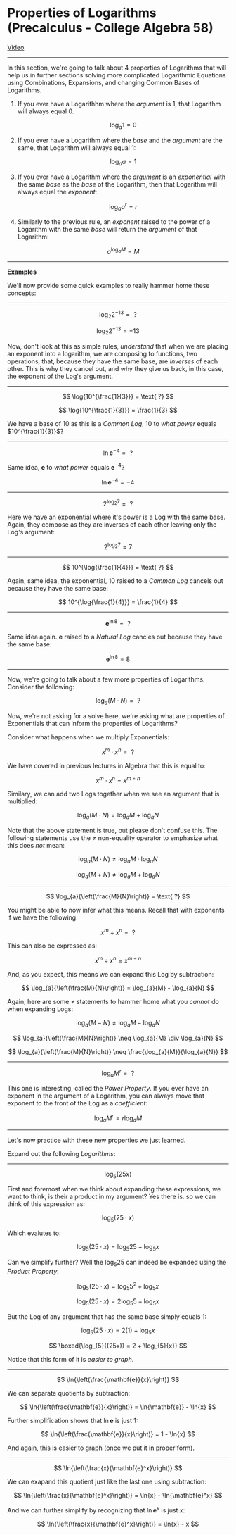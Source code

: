 # Properties of Logarithms (Precalculus - College Algebra 58)

[Video](https://www.youtube.com/watch?v=u0uScdsBPfk)

---

In this section, we're going to talk about 4 properties of Logarithms that will
help us in further sections solving more complicated Logarithmic Equations using
Combinations, Expansions, and changing Common Bases of Logarithms.

1. If you ever have a Logarithhm where the _argument_ is $1$, that Logarithm
   will always equal $0$.

   $$ \log_{a}{1} = 0 $$

2. If you ever have a Logarithm where the _base_ and the _argument_ are the
   same, that Logarithm will always equal $1$:

   $$ \log_{a}{a} = 1 $$

3. If you ever have a Logarithm where the _argument_ is an _exponential_ with
   the same _base_ as the _base_ of the Logarithm, then that Logarithm will
   always equal the _exponent_:

   $$ \log_{a}{a^r} = r $$

4. Similarly to the previous rule, an _exponent_ raised to the power of a
   Logarithm with the same _base_ will return the _argument_ of that Logarithm:

   $$ a^{\log_{a}{M}} = M $$

---

**Examples**

We'll now provide some quick examples to really hammer home these concepts:

---

$$ \log_{2}{2^{-13}} = \text{ ?} $$

$$ \log_{2}{2^{-13}} = -13 $$

Now, don't look at this as simple rules, _understand_ that when we are placing
an exponent into a logarithm, we are composing to functions, two operations,
that, because they have the same base, are _Inverses_ of each other. This is why
they cancel out, and why they give us back, in this case, the exponent of the
Log's argument.

---

$$ \log{10^{\frac{1}{3}}} = \text{ ?} $$

$$ \log{10^{\frac{1}{3}}} = \frac{1}{3} $$

We have a base of $10$ as this is a _Common Log_, $10$ to _what power_ equals
$10^{\frac{1}{3}}$?

---

$$ \ln{\mathbf{e}^{-4}} = \text{ ?} $$

Same idea, $\mathbf{e}$ to _what power_ equals $\mathbf{e}^{-4}$?

$$ \ln{\mathbf{e}^{-4}} = -4 $$

---

$$ 2^{\log_{2}{7}} = \text{ ?} $$

Here we have an exponential where it's power is a Log with the same base. Again,
they compose as they are inverses of each other leaving only the Log's argument:

$$ 2^{\log_{2}{7}} = 7 $$

---

$$ 10^{\log{\frac{1}{4}}} = \text{ ?} $$

Again, same idea, the exponential, $10$ raised to a _Common Log_ cancels out
because they have the same base:

$$ 10^{\log{\frac{1}{4}}} = \frac{1}{4} $$

---

$$ \mathbf{e}^{\ln{8}} = \text{ ?} $$

Same idea again. $\mathbf{e}$ raised to a _Natural Log_ cancles out because they
have the same base:

$$ \mathbf{e}^{\ln{8}} = 8 $$

---

Now, we're going to talk about a few more properties of Logarithms. Consider the
following:

$$ \log_{a}{(M \cdot N)} = \text{ ?} $$

Now, we're not asking for a solve here, we're asking what are properties of
Exponentials that can inform the properties of Logarithms?

Consider what happens when we multiply Exponentials:

$$ x^m \cdot x^n = \text{ ?} $$

We have covered in previous lectures in Algebra that this is equal to:

$$ x^m \cdot x^n = x^{m + n} $$

Similary, we can add two Logs together when we see an argument that is
multiplied:

$$ \log_{a}{(M \cdot N)} = \log_{a}{M} + \log_{a}{N} $$

Note that the above statement is true, but please don't confuse this. The
following statements use the $\neq$ non-equality operator to emphasize what this
does _not_ mean:

$$ \log_{a}{(M \cdot N)} \neq \log_{a}{M} \cdot \log_{a}{N} $$

$$ \log_{a}{(M + N)} \neq \log_{a}{M} + \log_{a}{N} $$

---

$$ \log_{a}{\left(\frac{M}{N}\right)} = \text{ ?} $$

You might be able to now infer what this means. Recall that with exponents if we
have the following:

$$ x^m \div x^n = \text{ ?} $$

This can also be expressed as:

$$ x^m \div x^n = x^{m - n} $$

And, as you expect, this means we can expand this Log by subtraction:

$$ \log_{a}{\left(\frac{M}{N}\right)} = \log_{a}{M} - \log_{a}{N} $$

Again, here are some $\neq$ statements to hammer home what you _cannot_ do when
expanding Logs:

$$ \log_{a}{(M - N)} \neq \log_{a}{M} - \log_{a}{N} $$

$$ \log_{a}{\left(\frac{M}{N}\right)} \neq \log_{a}{M} \div \log_{a}{N} $$

$$ \log_{a}{\left(\frac{M}{N}\right)} \neq \frac{\log_{a}{M}}{\log_{a}{N}} $$

---

$$ \log_{a}{M^r} = \text{ ?} $$

This one is interesting, called the _Power Property_. If you ever have an
exponent in the argument of a Logarithm, you can always move that exponent to
the front of the Log as a _coefficient_:

$$ \log_{a}{M^r} = r\log_{a}{M} $$

---

Let's now practice with these new properties we just learned.

Expand out the following _Logarithms_:

---

$$ \log_{5}{(25x)} $$

First and foremost when we think about expanding these expressions, we want to
think, is their a product in my argument? Yes there is. so we can think of this
expression as:

$$ \log_{5}{(25 \cdot x)} $$

Which evalutes to:

$$ \log_{5}{(25 \cdot x)} = \log_{5}{25} + \log_{5}{x} $$

Can we simplify further? Well the $\log_{5}{25}$ can indeed be expanded using
the _Product Property_:

$$ \log_{5}{(25 \cdot x)} = \log_{5}{5^2} + \log_{5}{x} $$

$$ \log_{5}{(25 \cdot x)} = 2\log_{5}{5} + \log_{5}{x} $$

But the Log of any argument that has the same base simply equals $1$:

$$ \log_{5}{(25 \cdot x)} = 2(1) + \log_{5}{x} $$

$$ \boxed{\log_{5}{(25x)} = 2 + \log_{5}{x}} $$

Notice that this form of it is _easier to graph_.

---

$$ \ln{\left(\frac{\mathbf{e}}{x}\right)} $$

We can separate quotients by subtraction:

$$ \ln{\left(\frac{\mathbf{e}}{x}\right)} = \ln{\mathbf{e}} - \ln{x} $$

Further simplification shows that $\ln{\mathbf{e}}$ is just $1$:

$$ \ln{\left(\frac{\mathbf{e}}{x}\right)} = 1 - \ln{x} $$

And again, this is easier to graph (once we put it in proper form).

---

$$ \ln{\left(\frac{x}{\mathbf{e}^x}\right)} $$

We can exapand this quotient just like the last one using subtraction:

$$ \ln{\left(\frac{x}{\mathbf{e}^x}\right)} = \ln{x} - \ln{\mathbf{e}^x} $$

And we can further simplify by recognizing that $\ln{\mathbf{e}^x}$ is just $x$:

$$ \ln{\left(\frac{x}{\mathbf{e}^x}\right)} = \ln{x} - x $$
